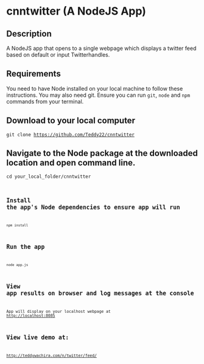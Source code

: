 # cnntwitter (A NodeJS App)

## Description
A NodeJS app that opens to a single webpage which displays a twitter feed based on default or input Twitterhandles.

## Requirements
You need to have Node installed on your local machine to follow these instructions. You may also need git. Ensure you can run <code>git</code>, <code>node</code> and <code>npm</code> commands from your terminal.

## Download to your local computer
<code>git clone https://github.com/Teddy22/cnntwitter</code>

## Navigate to the Node package at the downloaded location and open command line.
<code>cd your_local_folder/cnntwitter<code>

## Install the app's Node dependencies to ensure app will run
<code>npm install</code>

## Run the app
<code>node app.js</code>

## View app results on browser and log messages at the console
App will display on your localhost webpage at <a href="http://localhost:8085">http://localhost:8085</a>

## View live demo at:
http://teddywachira.com/n/twitter/feed/
